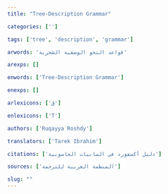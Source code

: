 ```yaml
---
title: "Tree-Description Grammar"

categories: ['']

tags: ['tree', 'description', 'grammar']

arwords: 'قواعد النحو الوصفية الشجرية'

arexps: []

enwords: ['Tree-Description Grammar']

enexps: []

arlexicons: ['ق']

enlexicons: ['T']

authors: ['Ruqayya Roshdy']

translators: ['Tarek Ibrahim']

citations: ['دليل أكسفورد في السانيات الحاسوبية']

sources: ['المنظمة العربية للترجمة']

slug: ""
---
```

